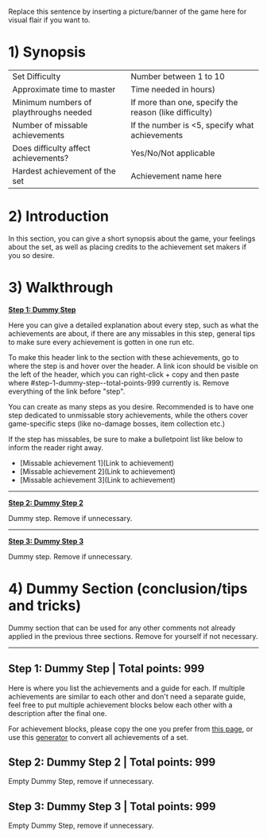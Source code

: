 Replace this sentence by inserting a picture/banner of the game here for visual flair if you want to.

# 1) Synopsis

|   |   |
|:--|:--|
|Set Difficulty|Number between 1 to 10|
|Approximate time to master|Time needed in hours)|
|Minimum numbers of playthroughs needed|If more than one, specify the reason (like difficulty)|
|Number of missable achievements|If the number is <5, specify what achievements|
|Does difficulty affect achievements?|Yes/No/Not applicable|
|Hardest achievement of the set|Achievement name here|

# 2) Introduction

In this section, you can give a short synopsis about the game, your feelings about the set, as well as placing credits to the achievement set makers if you so desire.

# 3) Walkthrough

[**Step 1: Dummy Step**](#step-1-dummy-step--total-points-999)

Here you can give a detailed explanation about every step, such as what the achievements are about, if there are any missables in this step, general tips to make sure every achievement is gotten in one run etc.

To make this header link to the section with these achievements, go to where the step is and hover over the header. A link icon should be visible on the left of the header, which you can right-click + copy and then paste where #step-1-dummy-step--total-points-999 currently is. Remove everything of the link before "step".

You can create as many steps as you desire. Recommended is to have one step dedicated to unmissable story achievements, while the others cover game-specific steps (like no-damage bosses, item collection etc.)

If the step has missables, be sure to make a bulletpoint list like below to inform the reader right away.

* [Missable achievement 1](Link to achievement)
* [Missable achievement 2](Link to achievement)
* [Missable achievement 3](Link to achievement)

***

[**Step 2: Dummy Step 2**](#step-2-dummy-step-2--total-points-999)

Dummy step. Remove if unnecessary.

***

[**Step 3: Dummy Step 3**](#step-3-dummy-step-3--total-points-999)

Dummy step. Remove if unnecessary.

# 4) Dummy Section (conclusion/tips and tricks)

Dummy section that can be used for any other comments not already applied in the previous three sections. Remove for yourself if not necessary.

***

## Step 1: Dummy Step | **Total points: 999**

Here is where you list the achievements and a guide for each. If multiple achievements are similar to each other and don't need a separate guide, feel free to put multiple achievement blocks below each other with a description after the final one.

For achievement blocks, please copy the one you prefer from [this page](https://github.com/RetroAchievements/guides/wiki/Achievement-Code-Blocks), or use this [generator](https://raguides-template-generator.vercel.app/) to convert all achievements of a set.

## Step 2: Dummy Step 2 | **Total points: 999**

Empty Dummy Step, remove if unnecessary.

## Step 3: Dummy Step 3 | **Total points: 999**

Empty Dummy Step, remove if unnecessary.